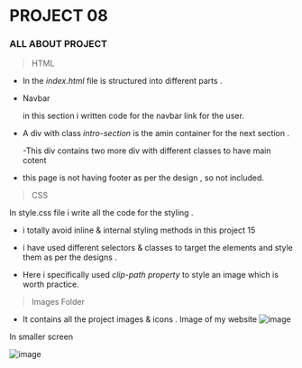 # PROJECT 08

### ALL ABOUT PROJECT 

>HTML

- In the *index.html* file is  structured into different parts .

- Navbar
 
  in this section i written code for the navbar link for the user.

- A div with class *intro-section* is the amin container for the next section . 
  
  -This div contains two more div with different classes to have main cotent 

- this page is not having footer as per the design , so not included.

> CSS

In style.css file i write all the code for the styling . 

- i totally avoid inline & internal styling methods in this project 15 

- i have used different selectors & classes to target the elements and style them as per the designs .

- Here i specifically used *clip-path property* to style an image which is worth practice.

> Images Folder

- It contains all the project images & icons .
Image of my website
![image](https://user-images.githubusercontent.com/109961309/188316214-09f2b25c-75be-4d8a-80fb-b37da33aba46.png)

In smaller screen

![image](https://user-images.githubusercontent.com/109961309/188842675-385cb6dc-29e3-4a5f-a31a-eb75cb95605f.png)

